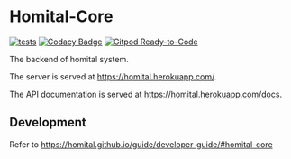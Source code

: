 # Homital-Core

[![tests](https://github.com/Homital/Homital-Core/actions/workflows/tests.yml/badge.svg)](https://github.com/Homital/Homital-Core/actions/workflows/tests.yml)
[![Codacy Badge](https://app.codacy.com/project/badge/Grade/b7a415b1f02144d9a12b4bb532309ef2)](https://www.codacy.com/gh/Homital/Homital-Core?utm_source=github.com&amp;utm_medium=referral&amp;utm_content=Homital/Homital-Core&amp;utm_campaign=Badge_Grade)
[![Gitpod Ready-to-Code](https://img.shields.io/badge/Gitpod-Ready--to--Code-blue?logo=gitpod)](https://gitpod.io/#https://github.com/Homital/Homital-Core)

The backend of homital system.

The server is served at <https://homital.herokuapp.com/>.

The API documentation is served at <https://homital.herokuapp.com/docs>.

## Development

Refer to <https://homital.github.io/guide/developer-guide/#homital-core>
